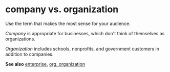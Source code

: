 # company vs. organization

Use the term that makes the most sense for your audience.  

*Company* is appropriate for businesses, which don't think of themselves as organizations.  

*Organization* includes schools, nonprofits, and government customers in addition to companies.  

**See also** [enterprise](~/a-z-word-list-term-collections/e/enterprise.md), [org, organization](~/a-z-word-list-term-collections/o/org-organization.md) 
